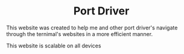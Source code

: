 <h1 align="center">Port Driver</h1>
<p>This website was created to help me and other port driver's navigate through the ternimal's websites in a more efficient manner.</p>
<p>This website is scalable on all devices</p>
<i src="https://portinforenewed.netlify.app/" title="Port Driver"><i>
